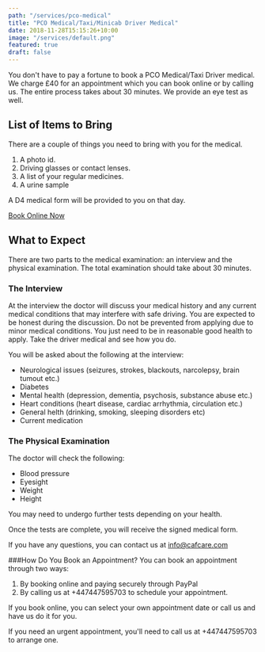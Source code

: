 ```yaml
---
path: "/services/pco-medical"
title: "PCO Medical/Taxi/Minicab Driver Medical"
date: 2018-11-28T15:15:26+10:00
image: "/services/default.png"
featured: true
draft: false
---
```


You don't have to pay a fortune to book a PCO Medical/Taxi Driver medical. We charge £40 for an appointment which you can book online or by calling us. The entire process takes about 30 minutes. We provide an eye test as well.

## List of Items to Bring

There are a couple of things you need to bring with you for the medical.

1. A photo id.
2. Driving glasses or contact lenses.
3. A list of your regular medicines.
4. A urine sample

A D4 medical form will be provided to you on that day.

<div className="container pt-md-7 pb-md-7 mt-3">
        <div className="row justify-content-center bg-warning pl-1">
          <div className="col-12">
            <div className="call-box-bottom pb-1">
              <a href="tel:+44-7447-595703" className="button-dark">
                Book Online Now
              </a>
            </div>
          </div>
        </div>
      </div>

## What to Expect

There are two parts to the medical examination: an interview and the physical examination. The total examination should take about 30 minutes.

### The Interview

At the interview the doctor will discuss your medical history and any current medical conditions that may interfere with safe driving. You are expected to be honest during the discussion. Do not be prevented from applying due to minor medical conditions. You just need to be in reasonable good health to apply. Take the driver medical and see how you do.

You will be asked about the following at the interview:

- Neurological issues (seizures, strokes, blackouts, narcolepsy, brain tumout etc.)
- Diabetes
- Mental health (depression, dementia, psychosis, substance abuse etc.)
- Heart conditions (heart disease, cardiac arrhythmia, circulation etc.)
- General helth (drinking, smoking, sleeping disorders etc)
- Current medication

### The Physical Examination

The doctor will check the following:

- Blood pressure
- Eyesight
- Weight
- Height

You may need to undergo further tests depending on your health.

Once the tests are complete, you will receive the signed medical form.

If you have any questions, you can contact us at
<a href="mailto:info@cafcare.com">
info@cafcare.com
</a>

###How Do You Book an Appointment?
You can book an appointment through two ways:

1. By booking online and paying securely through PayPal
2. By calling us at +447447595703 to schedule your appointment.

If you book online, you can select your own appointment date or call us and have us do it for you.

If you need an urgent appointment, you'll need to call us at +447447595703 to arrange one.
